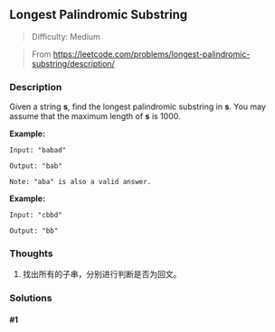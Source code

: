 ## Longest Palindromic Substring

> Difficulty: Medium

> From https://leetcode.com/problems/longest-palindromic-substring/description/

### Description

Given a string **s**, find the longest palindromic substring in **s**. You may assume that the maximum length of **s** is 1000.

**Example:**
```
Input: "babad"

Output: "bab"

Note: "aba" is also a valid answer.
```

**Example:**
```
Input: "cbbd"

Output: "bb"
```

### Thoughts
1. 找出所有的子串，分别进行判断是否为回文。

### Solutions

#### #1
